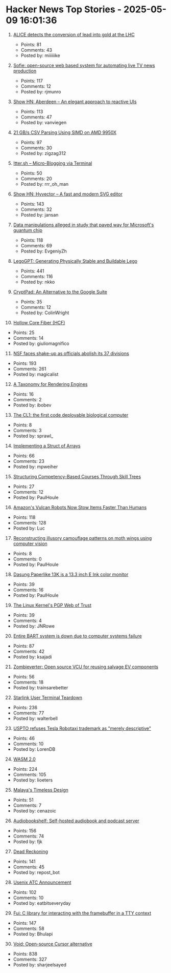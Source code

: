 # Hacker News Top Stories - 2025-05-09 16:01:36

1. [ALICE detects the conversion of lead into gold at the LHC](https://www.home.cern/news/news/physics/alice-detects-conversion-lead-gold-lhc)
   - Points: 81
   - Comments: 43
   - Posted by: miiiiiike

2. [Sofie: open-source web based system for automating live TV news production](https://nrkno.github.io/sofie-core/)
   - Points: 117
   - Comments: 12
   - Posted by: rjmunro

3. [Show HN: Aberdeen – An elegant approach to reactive UIs](https://aberdeenjs.org/)
   - Points: 113
   - Comments: 47
   - Posted by: vanviegen

4. [21 GB/s CSV Parsing Using SIMD on AMD 9950X](https://nietras.com/2025/05/09/sep-0-10-0/)
   - Points: 97
   - Comments: 30
   - Posted by: zigzag312

5. [Itter.sh – Micro-Blogging via Terminal](https://www.itter.sh/)
   - Points: 50
   - Comments: 20
   - Posted by: rrr_oh_man

6. [Show HN: Hyvector – A fast and modern SVG editor](https://www.hyvector.com)
   - Points: 143
   - Comments: 32
   - Posted by: jansan

7. [Data manipulations alleged in study that paved way for Microsoft's quantum chip](https://www.science.org/content/article/data-manipulations-alleged-study-paved-way-microsoft-s-quantum-chip)
   - Points: 118
   - Comments: 69
   - Posted by: EvgeniyZh

8. [LegoGPT: Generating Physically Stable and Buildable Lego](https://avalovelace1.github.io/LegoGPT/)
   - Points: 441
   - Comments: 116
   - Posted by: nkko

9. [CryptPad: An Alternative to the Google Suite](https://cryptpad.org/)
   - Points: 35
   - Comments: 12
   - Posted by: ColinWright

10. [Hollow Core Fiber (HCF)](https://www.holightoptic.com/what-is-hollow-core-fiber-hcf%ef%bc%9f/)
   - Points: 25
   - Comments: 14
   - Posted by: giuliomagnifico

11. [NSF faces shake-up as officials abolish its 37 divisions](https://www.science.org/content/article/exclusive-nsf-faces-radical-shake-officials-abolish-its-37-divisions)
   - Points: 193
   - Comments: 261
   - Posted by: magicalist

12. [A Taxonomy for Rendering Engines](https://c0de517e.com/021_taxonomy.htm)
   - Points: 16
   - Comments: 2
   - Posted by: ibobev

13. [The CL1: the first code deployable biological computer](https://corticallabs.com/cl1.html)
   - Points: 8
   - Comments: 3
   - Posted by: sprawl_

14. [Implementing a Struct of Arrays](https://brevzin.github.io/c++/2025/05/02/soa/)
   - Points: 66
   - Comments: 23
   - Posted by: mpweiher

15. [Structuring Competency-Based Courses Through Skill Trees](https://arxiv.org/abs/2504.16966)
   - Points: 27
   - Comments: 12
   - Posted by: PaulHoule

16. [Amazon's Vulcan Robots Now Stow Items Faster Than Humans](https://spectrum.ieee.org/amazon-stowing-robots)
   - Points: 118
   - Comments: 128
   - Posted by: Luc

17. [Reconstructing illusory camouflage patterns on moth wings using computer vision](https://royalsocietypublishing.org/doi/10.1098/rsif.2024.0757)
   - Points: 8
   - Comments: 0
   - Posted by: PaulHoule

18. [Dasung Paperlike 13K is a 13.3 inch E Ink color monitor](https://liliputing.com/dasung-paperlike-13k-is-a-13-3-inch-e-ink-color-monitor-crowdfunding/)
   - Points: 39
   - Comments: 16
   - Posted by: PaulHoule

19. [The Linux Kernel's PGP Web of Trust](https://blog.kleine-koenig.org/ukl/the-linux-kernels-pgp-web-of-trust.html)
   - Points: 39
   - Comments: 4
   - Posted by: JNRowe

20. [Entire BART system is down due to computer systems failure](https://www.bart.gov/)
   - Points: 87
   - Comments: 42
   - Posted by: ksajadi

21. [Zombieverter: Open source VCU for reusing salvage EV components](https://openinverter.org/wiki/ZombieVerter_VCU)
   - Points: 56
   - Comments: 18
   - Posted by: trainsarebetter

22. [Starlink User Terminal Teardown](https://www.darknavy.org/blog/a_first_glimpse_of_the_starlink_user_ternimal/)
   - Points: 236
   - Comments: 77
   - Posted by: walterbell

23. [USPTO refuses Tesla Robotaxi trademark as "merely descriptive"](https://arstechnica.com/cars/2025/05/robotaxi-and-cybercab-are-too-unoriginal-to-trademark-uspto-tells-tesla/)
   - Points: 46
   - Comments: 10
   - Posted by: LorenDB

24. [WASM 2.0](https://www.w3.org/TR/wasm-core-2/)
   - Points: 224
   - Comments: 105
   - Posted by: lioeters

25. [Malaya's Timeless Design](https://www.linyangchen.com/Philately)
   - Points: 51
   - Comments: 7
   - Posted by: cenazoic

26. [Audiobookshelf: Self-hosted audiobook and podcast server](https://www.audiobookshelf.org/)
   - Points: 156
   - Comments: 74
   - Posted by: fjk

27. [Dead Reckoning](https://www.damninteresting.com/dead-reckoning/)
   - Points: 141
   - Comments: 45
   - Posted by: repost_bot

28. [Usenix ATC Announcement](https://www.usenix.org/blog/usenix-atc-announcement)
   - Points: 102
   - Comments: 10
   - Posted by: eatbitseveryday

29. [Fui: C library for interacting with the framebuffer in a TTY context](https://github.com/martinfama/fui)
   - Points: 147
   - Comments: 58
   - Posted by: Bhulapi

30. [Void: Open-source Cursor alternative](https://github.com/voideditor/void)
   - Points: 838
   - Comments: 327
   - Posted by: sharjeelsayed

